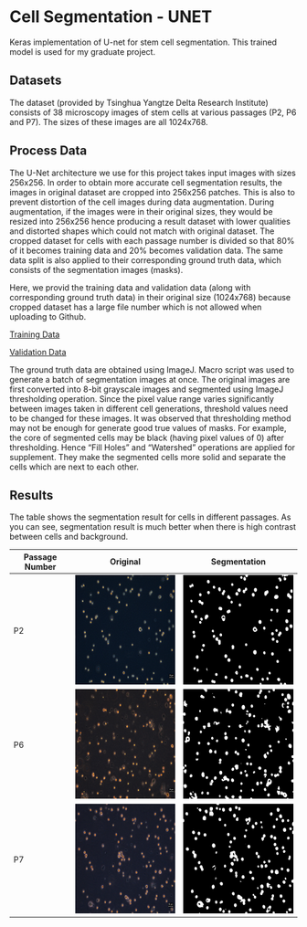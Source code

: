 # Cell Segmentation - UNET

Keras implementation of U-net for stem cell segmentation. This trained model is used for my graduate project. 

## Datasets

The dataset (provided by Tsinghua Yangtze Delta Research Institute) consists of 38 microscopy images of stem cells at various passages (P2, P6 and P7). The sizes of these images are all 1024x768. 

## Process Data

The U-Net architecture we use for this project takes input images with sizes 256x256. In order to obtain more accurate cell segmentation results, the images in original dataset are cropped into 256x256 patches. This is also to prevent distortion of the cell images during data augmentation. During augmentation, if the images were in their original sizes, they would be resized into 256x256 hence producing a result dataset with lower qualities and distorted shapes which could not match with original dataset. 
The cropped dataset for cells with each passage number is divided so that 80\% of it becomes training data and 20\% becomes validation data. The same data split is also applied to their corresponding ground truth data, which consists of the segmentation images (masks). 

Here, we provid the training data and validation data (along with corresponding ground truth data) in their original size (1024x768) because cropped dataset has a large file number which is not allowed when uploading to Github.

[Training Data](trainingset_original)

[Validation Data](testset_original)

The ground truth data are obtained using ImageJ. Macro script was used to generate a batch of segmentation images at once. The original images are first converted into 8-bit grayscale images and segmented using ImageJ thresholding operation. Since the pixel value range varies significantly between images taken in different cell generations, threshold values need to be changed for these images. It was observed that thresholding method may not be enough for generate good true values of masks. For example, the core of segmented cells may be black (having pixel values of 0) after thresholding. Hence “Fill Holes” and “Watershed” operations are applied for supplement. They make the segmented cells more solid and separate the cells which are next to each other.

## Results

The table shows the segmentation result for cells in different passages. As you can see, segmentation result is much better when there is high contrast between cells and background. 

| Passage Number| Original                                           | Segmentation                                                     |
| ------------- |:--------------------------------------------------:|:----------------------------------------------------------------:|
| P2            |<img src="readme/P2-7.png" width="256" height="192">|<img src="results/mask/P2-7_predict.png" width="256" height="192">|
| P6            |<img src="readme/P6-4.png" width="256" height="192">|<img src="results/mask/P6-4_predict.png" width="256" height="192">|
| P7            |<img src="readme/P7-1.png" width="256" height="192">|<img src="results/mask/P7-1_predict.png" width="256" height="192">|

